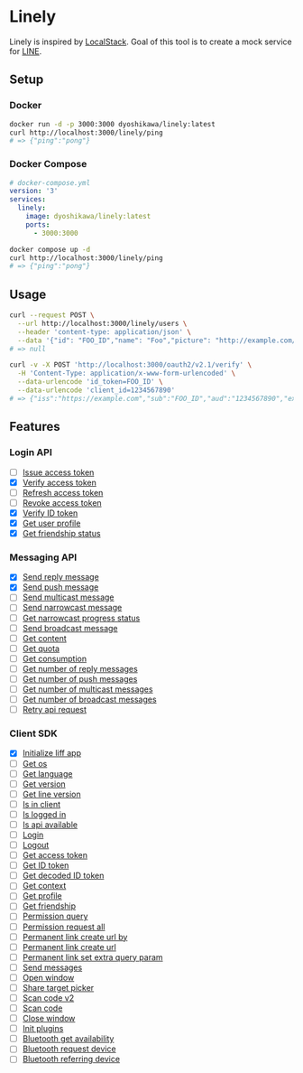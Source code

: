 # Linely

Linely is inspired by [LocalStack](https://github.com/localstack/localstack). Goal of this tool is to create a mock service for [LINE](https://line.me/ja/).

## Setup

### Docker

```bash
docker run -d -p 3000:3000 dyoshikawa/linely:latest
curl http://localhost:3000/linely/ping
# => {"ping":"pong"}
```

### Docker Compose

```yaml
# docker-compose.yml
version: '3'
services:
  linely:
    image: dyoshikawa/linely:latest
    ports:
      - 3000:3000
```

```bash
docker compose up -d
curl http://localhost:3000/linely/ping
# => {"ping":"pong"}
```

## Usage

```bash
curl --request POST \
  --url http://localhost:3000/linely/users \
  --header 'content-type: application/json' \
  --data '{"id": "FOO_ID","name": "Foo","picture": "http://example.com/foo.jpg","email": "foo@example.com"}'
# => null

curl -v -X POST 'http://localhost:3000/oauth2/v2.1/verify' \
  -H 'Content-Type: application/x-www-form-urlencoded' \
  --data-urlencode 'id_token=FOO_ID' \
  --data-urlencode 'client_id=1234567890'
# => {"iss":"https://example.com","sub":"FOO_ID","aud":"1234567890","exp":1504169092,"iat":1504263657,"nonce":"0987654asdf","amr":["pwd"],"name":"Foo","picture":"http://example.com/foo.jpg","email":"foo@example.com"}
```

## Features

### Login API

- [ ] [Issue access token](https://developers.line.biz/ja/reference/line-login/#issue-access-token)
- [x] [Verify access token](https://developers.line.biz/ja/reference/line-login/#verify-access-token)
- [ ] [Refresh access token](https://developers.line.biz/ja/reference/line-login/#refresh-access-token)
- [ ] [Revoke access token](https://developers.line.biz/ja/reference/line-login/#revoke-access-token)
- [x] [Verify ID token](https://developers.line.biz/ja/reference/line-login/#verify-id-token)
- [x] [Get user profile](https://developers.line.biz/ja/reference/line-login/#get-user-profile)
- [x] [Get friendship status](https://developers.line.biz/ja/reference/line-login/#get-friendship-status)

### Messaging API

- [x] [Send reply message](https://developers.line.biz/ja/reference/messaging-api/#send-reply-message)
- [x] [Send push message](https://developers.line.biz/ja/reference/messaging-api/#send-push-message)
- [ ] [Send multicast message](https://developers.line.biz/ja/reference/messaging-api/#send-multicast-message)
- [ ] [Send narrowcast message](https://developers.line.biz/ja/reference/messaging-api/#send-narrowcast-message)
- [ ] [Get narrowcast progress status](https://developers.line.biz/ja/reference/messaging-api/#get-narrowcast-progress-status)
- [ ] [Send broadcast message](https://developers.line.biz/ja/reference/messaging-api/#send-broadcast-message)
- [ ] [Get content](https://developers.line.biz/ja/reference/messaging-api/#get-content)
- [ ] [Get quota](https://developers.line.biz/ja/reference/messaging-api/#get-quota)
- [ ] [Get consumption](https://developers.line.biz/ja/reference/messaging-api/#get-consumption)
- [ ] [Get number of reply messages](https://developers.line.biz/ja/reference/messaging-api/#get-number-of-reply-messages)
- [ ] [Get number of push messages](https://developers.line.biz/ja/reference/messaging-api/#get-number-of-push-messages)
- [ ] [Get number of multicast messages](https://developers.line.biz/ja/reference/messaging-api/#get-number-of-multicast-messages)
- [ ] [Get number of broadcast messages](https://developers.line.biz/ja/reference/messaging-api/#get-number-of-broadcast-messages)
- [ ] [Retry api request](https://developers.line.biz/ja/reference/messaging-api/#retry-api-request)

### Client SDK

- [x] [Initialize liff app](https://developers.line.biz/ja/reference/liff/#initialize-liff-app)
- [ ] [Get os](https://developers.line.biz/ja/reference/liff/#get-os)
- [ ] [Get language](https://developers.line.biz/ja/reference/liff/#get-language)
- [ ] [Get version](https://developers.line.biz/ja/reference/liff/#get-version)
- [ ] [Get line version](https://developers.line.biz/ja/reference/liff/#get-line-version)
- [ ] [Is in client](https://developers.line.biz/ja/reference/liff/#is-in-client)
- [ ] [Is logged in](https://developers.line.biz/ja/reference/liff/#is-logged-in)
- [ ] [Is api available](https://developers.line.biz/ja/reference/liff/#is-api-available)
- [ ] [Login](https://developers.line.biz/ja/reference/liff/#login)
- [ ] [Logout](https://developers.line.biz/ja/reference/liff/#logout)
- [ ] [Get access token](https://developers.line.biz/ja/reference/liff/#get-access-token)
- [ ] [Get ID token](https://developers.line.biz/ja/reference/liff/#get-id-token)
- [ ] [Get decoded ID token](https://developers.line.biz/ja/reference/liff/#get-decoded-id-token)
- [ ] [Get context](https://developers.line.biz/ja/reference/liff/#get-context)
- [ ] [Get profile](https://developers.line.biz/ja/reference/liff/#get-profile)
- [ ] [Get friendship](https://developers.line.biz/ja/reference/liff/#get-friendship)
- [ ] [Permission query](https://developers.line.biz/ja/reference/liff/#permission-query)
- [ ] [Permission request all](https://developers.line.biz/ja/reference/liff/#permission-request-all)
- [ ] [Permanent link create url by](https://developers.line.biz/ja/reference/liff/#permanent-link-create-url-by)
- [ ] [Permanent link create url](https://developers.line.biz/ja/reference/liff/#permanent-link-create-url)
- [ ] [Permanent link set extra query param](https://developers.line.biz/ja/reference/liff/#permanent-linke-set-extra-query-param)
- [ ] [Send messages](https://developers.line.biz/ja/reference/liff/#send-messages)
- [ ] [Open window](https://developers.line.biz/ja/reference/liff/#open-window)
- [ ] [Share target picker](https://developers.line.biz/ja/reference/liff/#share-target-picker)
- [ ] [Scan code v2](https://developers.line.biz/ja/reference/liff/#scan-code-v2)
- [ ] [Scan code](https://developers.line.biz/ja/reference/liff/#scan-code)
- [ ] [Close window](https://developers.line.biz/ja/reference/liff/#close-window)
- [ ] [Init plugins](https://developers.line.biz/ja/reference/liff/#init-plugins)
- [ ] [Bluetooth get availability](https://developers.line.biz/ja/reference/liff/#bluetooth-get-availability)
- [ ] [Bluetooth request device](https://developers.line.biz/ja/reference/liff/#bluetooth-request-device)
- [ ] [Bluetooth referring device](https://developers.line.biz/ja/reference/liff/#bluetooth-referring-device)
